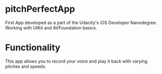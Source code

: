 # pitchPerfectApp
First App developed as a part of the Udacity's iOS Developer Nanodegree. Working with UIKit and AVFoundation basics.

# Functionality

This app allows you to record your voice and play it back with varying pitches and speeds.
